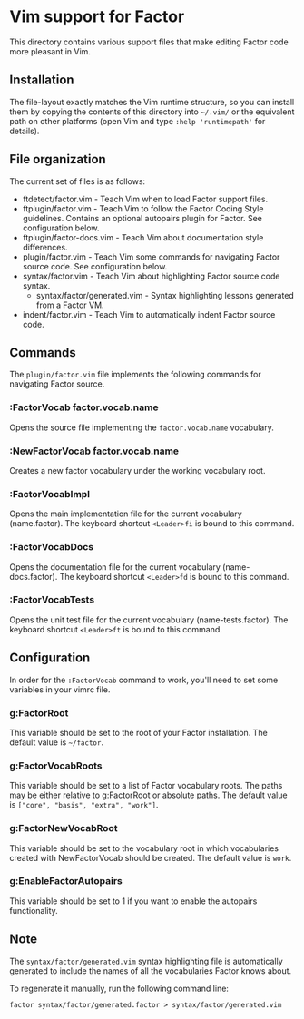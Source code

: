 Vim support for Factor
======================

This directory contains various support files that make editing
Factor code more pleasant in Vim.

## Installation

The file-layout exactly matches the Vim runtime structure, so
you can install them by copying the contents of this directory
into `~/.vim/` or the equivalent path on other platforms (open
Vim and type `:help 'runtimepath'` for details).

## File organization

The current set of files is as follows:

* ftdetect/factor.vim - Teach Vim when to load Factor support
  files.
* ftplugin/factor.vim - Teach Vim to follow the Factor Coding
  Style guidelines. Contains an optional autopairs plugin for
  Factor. See configuration below.
* ftplugin/factor-docs.vim - Teach Vim about documentation style
  differences.
* plugin/factor.vim - Teach Vim some commands for navigating
  Factor source code. See configuration below.
* syntax/factor.vim - Teach Vim about highlighting Factor source
  code syntax.
  * syntax/factor/generated.vim - Syntax highlighting lessons
    generated from a Factor VM.
* indent/factor.vim - Teach Vim to automatically indent Factor
  source code.

## Commands

The `plugin/factor.vim` file implements the following commands
for navigating Factor source.

### :FactorVocab factor.vocab.name

Opens the source file implementing the `factor.vocab.name`
vocabulary.

### :NewFactorVocab factor.vocab.name

Creates a new factor vocabulary under the working vocabulary
root.

### :FactorVocabImpl

Opens the main implementation file for the current vocabulary
(name.factor). The keyboard shortcut `<Leader>fi` is bound to
this command.

### :FactorVocabDocs

Opens the documentation file for the current vocabulary
(name-docs.factor). The keyboard shortcut `<Leader>fd` is bound
to this command.

### :FactorVocabTests

Opens the unit test file for the current vocabulary
(name-tests.factor). The keyboard shortcut `<Leader>ft` is bound
to this command.

## Configuration

In order for the `:FactorVocab` command to work, you'll need to
set some variables in your vimrc file.

### g:FactorRoot

This variable should be set to the root of your Factor
installation. The default value is `~/factor`.

### g:FactorVocabRoots

This variable should be set to a list of Factor vocabulary
roots. The paths may be either relative to g:FactorRoot or
absolute paths. The default value is `["core", "basis", "extra",
"work"]`.

### g:FactorNewVocabRoot

This variable should be set to the vocabulary root in which
vocabularies created with NewFactorVocab should be created. The
default value is `work`.

### g:EnableFactorAutopairs

This variable should be set to 1 if you want to enable the
autopairs functionality.

## Note

The `syntax/factor/generated.vim` syntax highlighting file is
automatically generated to include the names of all the
vocabularies Factor knows about.

To regenerate it manually, run the following command line:

    factor syntax/factor/generated.factor > syntax/factor/generated.vim
